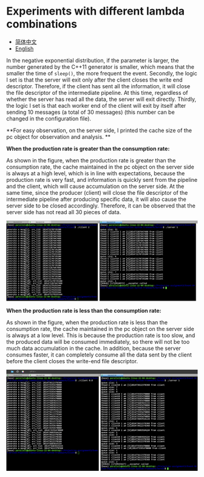 # Experiments with different lambda combinations

- [简体中文](./exp.md)
- [English](./exp-en.md)

In the negative exponential distribution, if the parameter is larger, the number generated by the C++11 generator is smaller, which means that the smaller the time of `sleep()`, the more frequent the event. Secondly, the logic I set is that the server will exit only after the client closes the write end descriptor. Therefore, if the client has sent all the information, it will close the file descriptor of the intermediate pipeline. At this time, regardless of whether the server has read all the data, the server will exit directly. Thirdly, the logic I set is that each worker end of the client will exit by itself after sending 10 messages (a total of 30 messages) (this number can be changed in the configuration file).

**For easy observation, on the server side, I printed the cache size of the pc object for observation and analysis. **

**When the production rate is greater than the consumption rate:**

As shown in the figure, when the production rate is greater than the consumption rate, the cache maintained in the pc object on the server side is always at a high level, which is in line with expectations, because the production rate is very fast, and information is quickly sent from the pipeline and the client, which will cause accumulation on the server side. At the same time, since the producer (client) will close the file descriptor of the intermediate pipeline after producing specific data, it will also cause the server side to be closed accordingly. Therefore, it can be observed that the server side has not read all 30 pieces of data.

![](../assets/4.png)

**When the production rate is less than the consumption rate:**

As shown in the figure, when the production rate is less than the consumption rate, the cache maintained in the pc object on the server side is always at a low level. This is because the production rate is too slow, and the produced data will be consumed immediately, so there will not be too much data accumulation in the cache. In addition, because the server consumes faster, it can completely consume all the data sent by the client before the client closes the write-end file descriptor.

![](../assets/5.png)